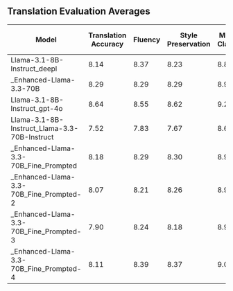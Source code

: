 ## Translation Evaluation Averages

| Model | Translation Accuracy | Fluency | Style Preservation | Moral Clarity | Average Score (Mean) | Count | Avg Input Tokens | Avg Output Tokens | Avg Inference Time (s) |
|-------|---------------------|---------|-------------------|---------------|-----------------|-------|-----------------|------------------|------------------------|
| Llama-3.1-8B-Instruct_deepl | 8.14 | 8.37 | 8.23 | 8.89 | 8.41 | 100 | 141.5 | 350.6 | 101.69 |
| _Enhanced-Llama-3.3-70B | 8.29 | 8.29 | 8.29 | 8.92 | 8.45 | 100 | 141.5 | 350.6 | 101.69 |
| Llama-3.1-8B-Instruct_gpt-4o | 8.64 | 8.55 | 8.62 | 9.24 | 8.76 | 100 | 141.5 | 350.6 | 101.69 |
| Llama-3.1-8B-Instruct_Llama-3.3-70B-Instruct | 7.52 | 7.83 | 7.67 | 8.67 | 7.92 | 100 | 141.5 | 350.6 | 101.69 |
| _Enhanced-Llama-3.3-70B_Fine_Prompted | 8.18 | 8.29 | 8.30 | 8.95 | 8.43 | 100 | 141.5 | 350.6 | 101.69 |
| _Enhanced-Llama-3.3-70B_Fine_Prompted-2 | 8.07 | 8.21 | 8.26 | 8.98 | 8.38 | 100 | 141.5 | 350.6 | 101.69 |
| _Enhanced-Llama-3.3-70B_Fine_Prompted-3 | 7.90 | 8.24 | 8.18 | 8.98 | 8.32 | 100 | 141.5 | 350.6 | 101.69 |
| _Enhanced-Llama-3.3-70B_Fine_Prompted-4 | 8.11 | 8.39 | 8.37 | 9.06 | 8.48 | 100 | 141.5 | 350.6 | 101.69 |
